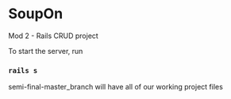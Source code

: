# SoupOn
Mod 2 - Rails CRUD project

To start the server, run

### `rails s`

semi-final-master_branch will have all of our working project files 
